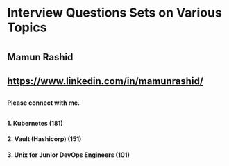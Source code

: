 #
#  Interview Questions Sets on Various Topics
#
##          Mamun Rashid
##
##      https://www.linkedin.com/in/mamunrashid/   
##
####        Please connect with me.
##
####   1. Kubernetes (181)
####   2. Vault (Hashicorp) (151)
####   3. Unix for Junior DevOps Engineers (101)
